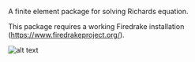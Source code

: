 A finite element package for solving Richards equation.

This package requires a working Firedrake installation (https://www.firedrakeproject.org/).

![alt text](https://www.rollingstone.com/wp-content/uploads/2018/06/rs-45133-88174_lg.jpg?w=357)